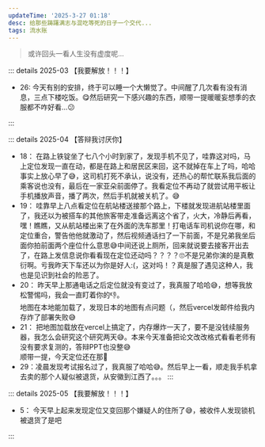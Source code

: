 ```yaml
---
updateTime: '2025-3-27 01:18'
desc: 给那些踌躇满志与混吃等死的日子一个交代...
tags: 流水账
---
```


> 或许回头一看人生没有虚度呢...

::: details 2025-03 【我要解放！！！】

- 26: 今天有别的安排，终于可以睡一个大懒觉了。中间醒了几次看有没有消息，三点下楼吃饭。😋然后研究一下感兴趣的东西，顺带一提暖暖妄想季的衣服都不咋好看...😕

:::

::: details 2025-04 【答辩我讨厌你】

- 18： 在路上铁锭坐了七八个小时到家了，发现手机不见了，哇靠这对吗，马上定位发现一直在动，都是在路上和居民区来回，这不就掉在车上了吗，哈哈事实上放心早了😅，这司机打死不承认，说没有，还热心的帮忙联系我后面的乘客说也没有，最后在一家亚朵前面停了。我看定位不再动了就尝试用平板让手机播放声音，播了两次，然后手机就被关机了。😅
- 19： 哇靠早上八点看定位在航站楼送接那个路上，下楼就发现进航站楼里面了，我还以为被搭车的其他旅客带走准备远离这个省了，火大，冷静后再看，嘿！瞧瞧，又从航站楼出来了在外面的洗车那里！打电话车司机说你在哪，和定位重合，警告他他就激动了，然后视频通话扫了一下前面，不是兄弟我坐后面你拍前面两个座位什么意思😅中间还说上厕所，回来就说要去接客开出去了，在路上发信息说你看看现在定位还动吗？？？？🙄不是兄弟你演的是真敷衍啊。亏我昨天下车还以为你是好人:(，这对吗！？真是服了遇见这种人，我也是见识到社会的险恶了。
- 20： 昨天早上那通电话之后定位就没有变过了，我真服了哈哈😅，想等我放松警惕吗，我会一直盯着你的👎。<br>地图在本地能加载了，发现日本的地图有点问题（，然后vercel发邮件给我内存炸了部署失败😅
- 21： 把地图加载放在vercel上搞定了，内存爆炸一天了，要不是没钱续服务器，我怎么会研究这个研究两天😅。本来今天准备把论文改改格式看看老师有没有要求复测的，答辩PPT也没整😅<br>顺带一提，今天定位还在那👀
- 29：凌晨发现考试报名过了，我真服了哈哈😅。然后早上一看，顺走我手机拿去卖的那个人疑似被退货，从安徽到江西了。。。
:::

::: details 2025-05 【我要解放！！！】

- 5： 今天早上起来发现定位又变回那个嫌疑人的住所了😅，被收件人发现锁机被退货了是吧

:::


